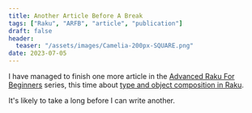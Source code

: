 ```yaml
---
title: Another Article Before A Break
tags: ["Raku", "ARFB", "article", "publication"]
draft: false
header:
  teaser: "/assets/images/Camelia-200px-SQUARE.png"
date: 2023-07-05
---
```

I have managed to finish one more article in the [Advanced Raku For Beginners](/arfb.html) series, this time about [type
and object composition in Raku](/arfb-publication/09-type-and-object-composition/).

It's likely to take a long before I can write another.